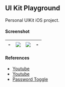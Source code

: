 ## UI Kit Playground ##

Personal UIKit iOS project.

#### Screenshot ####
| - | ![](https://i.imgur.com/I9efVjE.png) | ![](https://i.imgur.com/Hhz2UYx.png) | - |
| :---: | :---: | :---: | :---: |

#### References ####
- [Youtube](https://youtu.be/cErQiJhLBOY)
- [Youtube](https://youtu.be/32rp1mtCg-Q)
- [Password Toggle](https://levelup.gitconnected.com/beginner-ios-dev-embed-a-secure-text-entry-toggle-button-into-a-uitextfield-17bacfc87608)